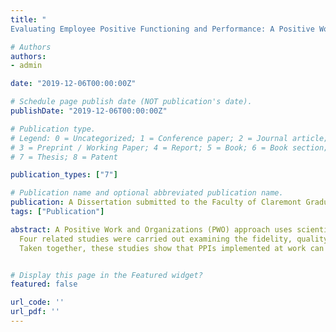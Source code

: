 ```yaml
---
title: "
Evaluating Employee Positive Functioning and Performance: A Positive Work and Organizations Approach"

# Authors
authors:
- admin

date: "2019-12-06T00:00:00Z"

# Schedule page publish date (NOT publication's date).
publishDate: "2019-12-06T00:00:00Z"

# Publication type.
# Legend: 0 = Uncategorized; 1 = Conference paper; 2 = Journal article;
# 3 = Preprint / Working Paper; 4 = Report; 5 = Book; 6 = Book section;
# 7 = Thesis; 8 = Patent

publication_types: ["7"]

# Publication name and optional abbreviated publication name.
publication: A Dissertation submitted to the Faculty of Claremont Graduate University
tags: ["Publication"]

abstract: A Positive Work and Organizations (PWO) approach uses scientific methods to improve the understanding of individual, team, and organizational well-being and performance (Warren, et al., 2017). One area of inquiry within the PWO approach involves designing and evaluating positive psychology interventions (PPIs) at work. The current research used a multi-phase exploratory sequential mixed method design to evaluate the effectiveness of PPIs at work using process evaluation, and tested a framework of employee positive functioning expanding on Seligman’s PERMA Theory of Well-Being (Seligman, 2011).
  Four related studies were carried out examining the fidelity, quality of implementation, and effectiveness of 22 PPIs at work, and testing the validity of a new Employee Positive Functioning (EPF) scale with more than 1,000 full-time employees. The ability of the EPF Scale to predict important work outcomes was also examined.
  Taken together, these studies show that PPIs implemented at work can be effective at improving employee well-being and organizational performance. They also show that the EPF scale exhibited convergent, discriminant, criterion, predictive, and incremental forms of validity with other well-being and performance measures, as well as measurement invariance across job functions. In addition, the EPF scale was predictive of important work outcomes, such as turnover intentions, job-related affective well-being, and individual, team, and organizational adaptivity, proactivity, and organizational proficiency. It is recommended that organizations consider using the validated EPF scale to determine the specific needs of their workforce, and to use this needs assessment to help tailor positive psychology interventions to be more effective in work settings. The benefits of multicomponent PPIs and the theoretical and practical implications of this study for the design and evaluation of future PPIs at work are discussed.


# Display this page in the Featured widget?
featured: false

url_code: ''
url_pdf: ''
---
```









